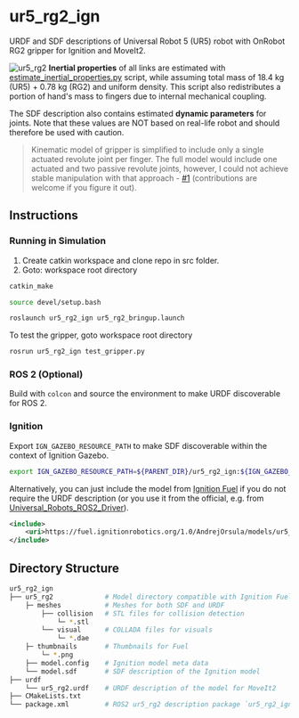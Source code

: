 # ur5_rg2_ign

URDF and SDF descriptions of Universal Robot 5 (UR5) robot with OnRobot RG2 gripper for Ignition and MoveIt2.

![ur5_rg2](ur5_rg2/thumbnails/2.png)
**Inertial properties** of all links are estimated with [estimate_inertial_properties.py](scripts/estimate_inertial_properties.py) script, while assuming total mass of 18.4 kg (UR5) + 0.78 kg (RG2) and uniform density. This script also redistributes a portion of hand's mass to fingers due to internal mechanical coupling.

The SDF description also contains estimated **dynamic parameters** for joints. Note that these values are NOT based on real-life robot and should therefore be used with caution.

> Kinematic model of gripper is simplified to include only a single actuated revolute joint per finger. The full model would include one actuated and two passive revolute joints, however, I could not achieve stable manipulation with that approach - [#1](https://github.com/AndrejOrsula/ur5_rg2_ign/issues/1) (contributions are welcome if you figure it out).

## Instructions

### Running in Simulation

1. Create catkin workspace and clone repo in src folder.
2. Goto: workspace root directory

```bash
catkin_make
```

```bash
source devel/setup.bash
```

```bash
roslaunch ur5_rg2_ign ur5_rg2_bringup.launch
```

To test the gripper, goto workspace root directory

```bash
rosrun ur5_rg2_ign test_gripper.py
```

### ROS 2 (Optional)

Build with `colcon` and source the environment to make URDF discoverable for ROS 2.

### Ignition

Export `IGN_GAZEBO_RESOURCE_PATH` to make SDF discoverable within the context of Ignition Gazebo.

```bash
export IGN_GAZEBO_RESOURCE_PATH=${PARENT_DIR}/ur5_rg2_ign:${IGN_GAZEBO_RESOURCE_PATH}
```

Alternatively, you can just include the model from [Ignition Fuel](https://app.ignitionrobotics.org/AndrejOrsula/fuel/models/ur5_rg2) if you do not require the URDF description (or you use it from the official, e.g. from [Universal_Robots_ROS2_Driver](https://github.com/UniversalRobots/Universal_Robots_ROS2_Driver)).

```xml
<include>
    <uri>https://fuel.ignitionrobotics.org/1.0/AndrejOrsula/models/ur5_rg2</uri>
</include>
```

## Directory Structure

```bash
ur5_rg2_ign
├── ur5_rg2             # Model directory compatible with Ignition Fuel
    ├─ meshes           # Meshes for both SDF and URDF
        ├── collision   # STL files for collision detection
            └─ *.stl
        └── visual      # COLLADA files for visuals
            └─ *.dae
    ├─ thumbnails       # Thumbnails for Fuel
        └─ *.png
    ├── model.config    # Ignition model meta data
    └── model.sdf       # SDF description of the Ignition model
├── urdf
    └── ur5_rg2.urdf    # URDF description of the model for MoveIt2
├── CMakeLists.txt
└── package.xml         # ROS2 ur5_rg2 description package `ur5_rg2_ign`
```
